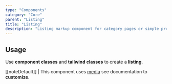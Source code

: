 ```yaml
---
type: "Components"
category: "Core"
parent: "Listing"
title: "Listing"
description: "Listing markup component for category pages or simple product listing."
---
```


## Usage

Use **component classes** and **tailwind classes** to create a **listing**.

[[noteDefault]]
| This component uses [media](/components/core/media) see documentation to **customize**.

<demo>
  <div class="gatsby_demo_item xt-toggle" data-iframe="iframe/components/core/listing/usage">
  </div>
</demo>

